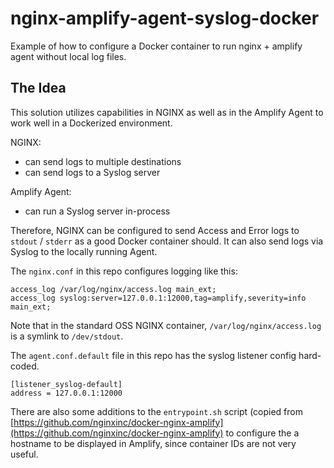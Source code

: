 # nginx-amplify-agent-syslog-docker
Example of how to configure a Docker container to run nginx + amplify agent without local log files.

## The Idea
This solution utilizes capabilities in NGINX as well as in the Amplify Agent to work well in a Dockerized environment.

NGINX:
* can send logs to multiple destinations
* can send logs to a Syslog server

Amplify Agent:
* can run a Syslog server in-process

Therefore, NGINX can be configured to send Access and Error logs to `stdout` / `stderr` as a good Docker container should. It can also send logs via Syslog to the locally running Agent.

The `nginx.conf` in this repo configures logging like this:
```
access_log /var/log/nginx/access.log main_ext;
access_log syslog:server=127.0.0.1:12000,tag=amplify,severity=info main_ext;
```
Note that in the standard OSS NGINX container, `/var/log/nginx/access.log` is a symlink to `/dev/stdout`.

The `agent.conf.default` file in this repo has the syslog listener config hard-coded.

```
[listener_syslog-default]
address = 127.0.0.1:12000
```

There are also some additions to the `entrypoint.sh` script (copied from [https://github.com/nginxinc/docker-nginx-amplify](https://github.com/nginxinc/docker-nginx-amplify) to configure the a hostname to be displayed in Amplify, since container IDs are not very useful.
